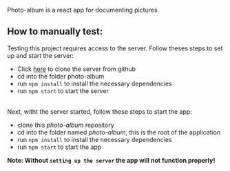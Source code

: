 Photo-album is a react app for documenting pictures.

## How to manually test:
Testing this project requires access to the server. Follow theses steps to set up and start the server:
- Click [here](https://github.com/chingsley/photo-album-server) to clone the server from github
- cd into the folder photo-album
- run `npm install` to install the necessary dependencies
- run `npm start` to start the server<br /><br />

Next, witht the server started, follow these steps to start the app:
- clone this *photo-album* repository
- cd into the folder named *photo-album*, this is the root of the application
- run `npm install` to install the necessary dependencies
- run `npm start` to start the app



**Note: Without `setting up the server` the app will not function properly!**

